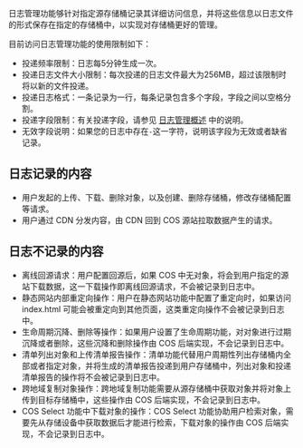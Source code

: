 日志管理功能够针对指定源存储桶记录其详细访问信息，并将这些信息以日志文件的形式保存在指定的存储桶中，以实现对存储桶更好的管理。

目前访问日志管理功能的使用限制如下：

- 投递频率限制：日志每5分钟生成一次。
- 投递日志文件大小限制：每次投递的日志文件最大为256MB，超过该限制时将以新的文件投递。
- 投递日志格式：一条记录为一行，每条记录包含多个字段，字段之间以空格分割。
- 投递字段限制：有关投递字段，请参见 [日志管理概述](https://cloud.tencent.com/document/product/436/16920) 中的说明。
- 无效字段说明：如果您的日志中存在`-`这一字符，说明该字段为无效或者缺省记录。

## 日志记录的内容

- 用户发起的上传、下载、删除对象，以及创建、删除存储桶，修改存储桶配置等请求。
- 用户通过 CDN 分发内容，由 CDN 回到 COS 源站拉取数据产生的请求。

## 日志不记录的内容

- 离线回源请求：用户配置回源后，如果 COS 中无对象，将会到用户指定的源站下载数据，这一下载操作即离线回源请求，不会被记录到日志中。
- 静态网站内部重定向操作：用户在静态网站功能中配置了重定向时，如果访问 index.html 可能会被重定向到其他页面，这类重定向操作不会被记录到日志中。
- 生命周期沉降、删除等操作：如果用户设置了生命周期功能，对对象进行过期沉降或者删除，这些沉降和删除操作由 COS 后端实现，不会记录到日志中。
- 清单列出对象和上传清单报告操作：清单功能代替用户周期性列出存储桶内全部或者指定对象，并将生成的清单报告投递到用户存储桶中，列出对象和投递清单报告的操作将不会被记录到日志中。
- 跨地域复制对象操作：跨地域复制功能需要从源存储桶中获取对象并将对象上传到目标存储桶中，这些操作由 COS 后端实现，不会记录到日志中。
- COS Select 功能中下载对象的操作：COS Select 功能协助用户检索对象，需要先从存储设备中获取数据后才能进行检索，下载对象的操作由 COS 后端实现，不会记录到日志中。
